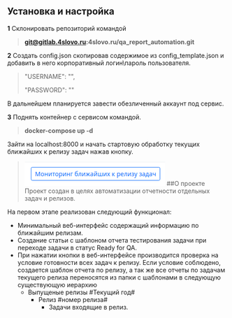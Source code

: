 ## Установка и настройка

**1** Склонировать репозиторий командой
> **git@gitlab.4slovo.ru:4slovo.ru/qa_report_automation.git**
> 
**2** Создать config.json скопировав содержимое из config_template.json и добавить в него корпоративный логин\пароль пользователя. 
>   "USERNAME": "",
> 
>  "PASSWORD": ""

В дальнейшем планируется завести обезличенный аккаунт под сервис.

**3** Поднять контейнер с сервисом командой. 
> **docker-compose up -d**
>
Зайти на localhost:8000 и начать стартовую обработку текущих ближайших к релизу задач нажав кнопку.
> ![img.png](img.png)
##О проекте
Проект создан в целях автоматизации отчетности отдельных задач и релизов.

На первом этапе реализован следующий функционал:

- Минимальный веб-интерфейс содержащий информацию по ближайшим релизам.
- Создание статьи с шаблоном отчета тестирования задачи при переходе задачи в статус Ready for QA.
- При нажатии кнопки в веб-интерфейсе производится проверка на условие готовности всех задач к релизу.
Если условие соблюдено, создается шаблон отчета по релизу, а так же все отчеты по задачам текущего релиза
  переносятся из папки с шаблонами в следующую существующую иерархию
    - Выпущеные релизы #Текущий год# 
        - Релиз #номер релиза# 
            - Задачи входящие в релиз.
